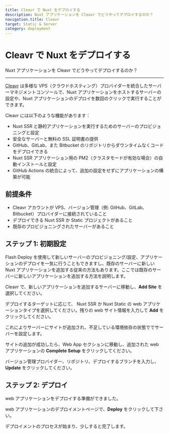 ```yaml
---
title: Cleavr で Nuxt をデプロイする
description: Nuxt アプリケーションを Cleavr でどうやってデプロイするのか？
navigation.title: Cleavr
target: Static & Server
category: deployment
---
```

# Cleavr で Nuxt をデプロイする

Nuxt アプリケーションを Cleavr でどうやってデプロイするのか？

---

[Cleavr](https://cleavr.io) は多様な VPS（クラウドホスティング）プロバイダーを統合したサーバーマネジメントコンソールで、Nuxt アプリケーションをホストするサーバーの設定や、Nuxt アプリケーションのデプロイを数回のクリックで実行することができます。

Cleavr には以下のような機能があります：

- Nuxt SSR と静的アプリケーションを実行するためのサーバーのプロビジョニングと設定
- 安全なサーバーと無料の SSL 証明書の提供
- GitHub、GitLab、また Bitbucket のリポジトリからダウンタイムなくコードをデプロイできる
- Nuxt SSR アプリケーション用の PM2（クラスタモードが有効な場合）の自動インストールと設定
- GitHub Actions の統合によって、追加の設定をせずにアプリケーションの構築が可能
## 前提条件

- Cleavr アカウントが VPS、バージョン管理（例: GitHub、GitLab、Bitbucket）プロバイダーに接続されていること
- デプロイできる Nuxt SSR か Static プロジェクトがあること
- 既存のプロビジョニングされたサーバーがあること

## ステップ 1: 初期設定

Flash Deploy を使用して新しいサーバーのプロビジョニング/設定、アプリケーションのデプロイを一気に行うこともできますし、既存のサーバーに新しい Nuxt アプリケーションを追加する従来の方法もあります。ここでは既存のサーバーに新しいアプリケーションを追加する方法を説明します。

Cleavr で、新しいアプリケーションを追加するサーバーに移動し、**Add Site** を選択してください。

デプロイするターゲットに応じて、 Nuxt SSR か Nuxt Static の web アプリケーションタイプを選択してください。残りの web サイト情報を入力して **Add** をクリックしてください。

これによりサーバーにサイトが追加され、不足している環境依存の状態ででサーバーを設定します。

サイトの追加が成功したら、Web App セクションに移動し、追加された web アプリケーションの **Complete Setup** をクリックしてください。

バージョン管理プロバイダー、リポジトリ、デプロイするブランチを入力し、**Update** をクリックしてください。

## ステップ 2: デプロイ

web アプリケーションをデプロイする準備ができました。

web アプリケーションのデプロイメントページで、**Deploy** をクリックして下さい。

デプロイメントのプロセスが始まり、少しすると完了します。
